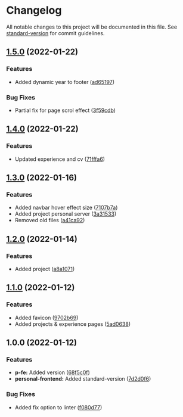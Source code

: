 # Changelog

All notable changes to this project will be documented in this file. See [standard-version](https://github.com/conventional-changelog/standard-version) for commit guidelines.

## [1.5.0](https://github.com/nikcio/Personal-site/compare/v1.4.0...v1.5.0) (2022-01-22)


### Features

* Added dynamic year to footer ([ad65197](https://github.com/nikcio/Personal-site/commit/ad651977e8fcbcfead0b02aca2495d739cb647be))


### Bug Fixes

* Partial fix for page scrol effect ([3f59cdb](https://github.com/nikcio/Personal-site/commit/3f59cdbbc349ba6281844b3d74901276496ab9f9))

## [1.4.0](https://github.com/nikcio/Personal-site/compare/v1.3.0...v1.4.0) (2022-01-22)


### Features

* Updated experience and cv ([71fffa6](https://github.com/nikcio/Personal-site/commit/71fffa6fe6da95a5b369b505b1399564f57d0672))

## [1.3.0](https://github.com/nikcio/Personal-site/compare/v1.2.0...v1.3.0) (2022-01-16)


### Features

* Added navbar hover effect size ([7107b7a](https://github.com/nikcio/Personal-site/commit/7107b7aaf19946bf7194223445a839c44d4f8e9a))
* Added project personal server ([3a31533](https://github.com/nikcio/Personal-site/commit/3a315330d2690e3fe6e896d780d03f7271cecb78))
* Removed old files ([a41ca92](https://github.com/nikcio/Personal-site/commit/a41ca92dc55fc38679e09ed6360df5b40b719467))

## [1.2.0](https://github.com/nikcio/Personal-site/compare/v1.1.0...v1.2.0) (2022-01-14)


### Features

* Added project ([a8a1071](https://github.com/nikcio/Personal-site/commit/a8a1071dbb3c31a8c41c380b20a06a1c118fbb20))

## [1.1.0](https://github.com/nikcio/Personal-site/compare/v1.0.0...v1.1.0) (2022-01-12)


### Features

* Added favicon ([9702b69](https://github.com/nikcio/Personal-site/commit/9702b69ccb5b35e9ab3658f5b33004846cda3e1f))
* Added projects & experience pages ([5ad0638](https://github.com/nikcio/Personal-site/commit/5ad0638fd110e9f226bddebc1e0549759ac600b6))

## 1.0.0 (2022-01-12)


### Features

* **p-fe:** Added version ([68f5c0f](https://github.com/nikcio/Personal-site/commit/68f5c0f9d1bd67cb0798b1a30734a588c0018348))
* **personal-frontend:** Added standard-version ([7d2d0f6](https://github.com/nikcio/Personal-site/commit/7d2d0f666cd2f86ae1bf9588b7963472c77dee6c))


### Bug Fixes

* Added fix option to linter ([f080d77](https://github.com/nikcio/Personal-site/commit/f080d778c7cbc5a154a0255bf4c60ede3304aa60))
